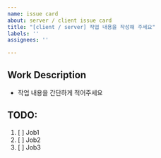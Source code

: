 ```yaml
---
name: issue card
about: server / client issue card
title: "[client / server] 작업 내용을 작성해 주세요"
labels: ''
assignees: ''

---
```


## Work Description
- 작업 내용을 간단하게 적어주세요

## TODO:
1. [ ] Job1
2. [ ] Job2
3. [ ] Job3
